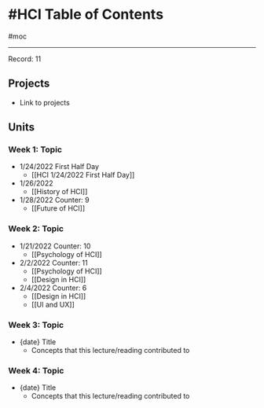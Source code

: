 # #HCI Table of Contents
#moc 

---

Record: 11

## Projects
- Link to projects

## Units
### Week 1: Topic
- 1/24/2022 First Half Day
	- [[HCI 1/24/2022 First Half Day]]
- 1/26/2022
	- [[History of HCI]]
- 1/28/2022 Counter: 9
	- [[Future of HCI]]

### Week 2: Topic
- 1/21/2022 Counter: 10
	- [[Psychology of HCI]]
- 2/2/2022 Counter: 11
	- [[Psychology of HCI]]
	- [[Design in HCI]]
- 2/4/2022 Counter: 6
	- [[Design in HCI]]
	- [[UI and UX]]

### Week 3: Topic
- {date} Title
	- Concepts that this lecture/reading contributed to

### Week 4: Topic
- {date} Title
	- Concepts that this lecture/reading contributed to